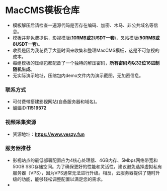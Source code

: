 # MacCMS模板仓库
- 模板解压后请检查一遍源代码是否存在编码、加密、木马、非公共域名等信息。
- 模板并非免费提供，影视模版(**10RMB或2USDT一套**)，叉站模版(**50RMB或8USDT一套**)。
- 收费是因为我花费了大量时间来收集和整理MacCMS模板，这是不可忽视的成本。
- 每组模板的压缩包都配备了一个独特的解压密码，**所有密码均以32位16进制随机生成**。
- 无实际演示地址，压缩包内demo文件内为演示截图，无加密信息。

### 联系方式
- 可付费带搭建影视网站(自备服务器和域名)。
- 蝙蝠iD:**11519572**

### 视频采集资源
- 资源地址：**https://www.yeszy.fun**

### 服务器推荐
- 影视站点的最低部署配置应为4核心处理器、4GB内存、5Mbps网络带宽和50GB SSD存储空间。为了确保更好的性能和灵活性，建议避免选择虚拟私有服务器（VPS），因为VPS通常无法进行升级。相反，云服务器提供了随时升级的功能，能够轻松调整配置以满足您的需求。
- 
